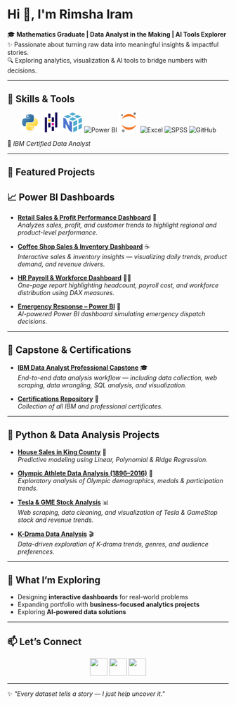 # Hi 👋, I'm Rimsha Iram  

🎓 **Mathematics Graduate | Data Analyst in the Making | AI Tools Explorer**  
✨ Passionate about turning raw data into meaningful insights & impactful stories.  
🔍 Exploring analytics, visualization & AI tools to bridge numbers with decisions.  

---

## 🚀 Skills & Tools  

<p align="center">
  <img src="https://raw.githubusercontent.com/devicons/devicon/master/icons/python/python-original.svg" alt="Python" width="45" height="45"/>
  <img src="https://raw.githubusercontent.com/devicons/devicon/master/icons/pandas/pandas-original.svg" alt="Pandas" width="45" height="45"/>
  <img src="https://raw.githubusercontent.com/devicons/devicon/master/icons/numpy/numpy-original.svg" alt="Numpy" width="45" height="45"/>
  <img src="https://raw.githubusercontent.com/microsoft/PowerBI-Icons/main/SVG/PowerBI.svg" alt="Power BI" width="45" height="45"/>
  <img src="https://raw.githubusercontent.com/devicons/devicon/master/icons/jupyter/jupyter-original.svg" alt="Jupyter" width="45" height="45"/>
  <img src="https://cdn-icons-png.flaticon.com/512/732/732220.png" alt="Excel" width="45" height="45"/>
  <img src="https://upload.wikimedia.org/wikipedia/commons/5/53/SPSS_logo.png" alt="SPSS" width="45" height="45"/>
  <img src="https://cdn-icons-png.flaticon.com/512/733/733553.png" alt="GitHub" width="45" height="45"/>
</p>

📌 *IBM Certified Data Analyst*

---

## 📂 Featured Projects  

## 📈 Power BI Dashboards

- [**Retail Sales & Profit Performance Dashboard**](https://github.com/Rimsha-Iram/Retail-Sales-Profit-Performance-Dashboard) 🛒  
  *Analyzes sales, profit, and customer trends to highlight regional and product-level performance.*

- [**Coffee Shop Sales & Inventory Dashboard**](https://github.com/Rimsha-Iram/Coffee-Shop-Sales-Inventory-Performance-Dashboard) ☕  
  *Interactive sales & inventory insights — visualizing daily trends, product demand, and revenue drivers.*

- [**HR Payroll & Workforce Dashboard**](https://github.com/Rimsha-Iram/HR-Payroll-Workforce-Dashboard) 👩‍💼  
  *One-page report highlighting headcount, payroll cost, and workforce distribution using DAX measures.*

- [**Emergency Response – Power BI**](https://github.com/Rimsha-Iram/Emergency-Response-PowerBI) 🚨  
  *AI-powered Power BI dashboard simulating emergency dispatch decisions.*

---

## 🧠 Capstone & Certifications

- [**IBM Data Analyst Professional Capstone**](https://github.com/Rimsha-Iram/IBM_Data_Analyst_Professional_Capstone) 🎓  
  *End-to-end data analysis workflow — including data collection, web scraping, data wrangling, SQL analysis, and visualization.*

- [**Certifications Repository**](https://github.com/Rimsha-Iram/Certifications) 🏅  
  *Collection of all IBM and professional certificates.*

---

## 🧮 Python & Data Analysis Projects

- [**House Sales in King County**](https://github.com/Rimsha-Iram/House-Sales-King-County-Analysis) 🏡  
  *Predictive modeling using Linear, Polynomial & Ridge Regression.*

- [**Olympic Athlete Data Analysis (1896–2016)**](https://github.com/Rimsha-Iram/Olympic-Athlete-Data-Analysis-1896-2016-) 🥇  
  *Exploratory analysis of Olympic demographics, medals & participation trends.*

- [**Tesla & GME Stock Analysis**](https://github.com/Rimsha-Iram/Tesla-GME-Stock-Analysis) 📊  
  *Web scraping, data cleaning, and visualization of Tesla & GameStop stock and revenue trends.*

- [**K-Drama Data Analysis**](https://github.com/Rimsha-Iram/KDrama-DataAnalysis) 🎬  
  *Data-driven exploration of K-drama trends, genres, and audience preferences.*

---


## 🌱 What I’m Exploring  
- Designing **interactive dashboards** for real-world problems  
- Expanding portfolio with **business-focused analytics projects**  
- Exploring **AI-powered data solutions**  

---

## 📫 Let’s Connect  

<p align="center">
  <a href="https://www.linkedin.com/in/rimsha-iram-841905367"><img src="https://cdn-icons-png.flaticon.com/512/174/174857.png" width="40" height="40"/></a>
  <a href="https://github.com/Rimsha-Iram"><img src="https://cdn-icons-png.flaticon.com/512/733/733553.png" width="40" height="40"/></a>
  <a href="mailto:rimsha.irammath@gmail.com"><img src="https://cdn-icons-png.flaticon.com/512/281/281769.png" width="40" height="40"/></a>
</p>

---

✨ *"Every dataset tells a story — I just help uncover it."*  
